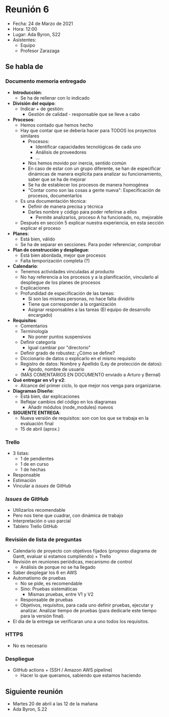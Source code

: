 # Reunión 6

- Fecha: 24 de Marzo de 2021
- Hora: 12:00
- Lugar: Ada Byron, S22
- Asistentes:
  - Equipo
  - Profesor Zarazaga

## Se habla de

### Documento memoria entregado

- **Introducción**:
  - Se ha de rellenar con lo indicado
- **División del equipo**:
  - Indicar + de gestión:
    - Gestión de calidad - responsable que se lleve a cabo
- **Procesos**:
  - Hemos contado que hemos hecho
  - Hay que contar que se debería hacer para TODOS los proyectos similares
    - Procesos:
      - Identificar capacidades tecnológicas de cada uno
      - Análisis de proveedores
      - ...
    - Nos hemos movido por inercia, sentido común
    - En caso de estar con un grupo diferente, se han de especificar dinámicas de manera explícita para analizar su funcionamiento, saber que se ha de mejorar
    - Se ha de establecer los procesos de manera homogénea
    - "Contar como son las cosas a gente nueva": Especificación de procesos, documentarlos
  - Es una documentación técnica:
    - Definir de manera precisa y técnica
    - Darles nombre y código para poder referirse a ellos
      - Permite analizarlos, proceso A ha funcionado, no, mejorable
  - Después en sección 5 explicar nuestra experiencia, en esta sección explicar el proceso
- **Planes**:
  - Está bien, válido
  - Se ha de separar en secciones. Para poder referenciar, comprobar
- **Plan de construcción y despliegue**:
  - Está bien abordada, mejor que procesos
  - Falta temporización completa (?)
- **Calendario**:
  - Tenemos actividades vinculadas al producto
  - No hay referencia a los procesos y a la planificación, vincularlo al despliegue de los planes de procesos
  - Explicaciones
  - Profundidad de especificación de las tareas:
    - Si son las mismas personas, no hace falta dividirlo
    - Tiene que corresponder a la organización
    - Asignar responsables a las tareas (El equipo de desarrollo encargado)
- **Requisitos**:
  - Comentarios
  - Terminología
    - No poner puntos suspensivos
  - Definir categoría
    - Igual cambiar por "directorio"
  - Definir grado de robustez: ¿Cómo se define?
  - Diccionario de datos o explicarlo en el mismo requisito
  - Registro de datos: Nombre y Apellido (Ley de protección de datos):
    - Apodo, nombre de usuario
  - (MÁS COMENTARIOS EN DOCUMENTO enviado a Arturo y Bernal)
- **Qué entregar en v1 y v2**:
  - Alcance del primer ciclo, lo que mejor nos venga para organizarse.
- **Diagramas Diseño**:
  - Está bien, dar explicaciones
  - Reflejar cambios del código en los diagramas
    - Añadir módulos (node_modules) nuevos
- **SIGUIENTE ENTREGA**:
  - Nueva versión de requisitos: son con los que se trabaja en la evaluación final
  - 15 de abril (aprox.)

### Trello

- 3 listas:
  - 1 de pendientes
  - 1 de en curso
  - 1 de hechas
- Responsable
- Estimación
- Vincular a _issues_ de GitHub

### _Issues_ de GitHub

- Utilizarlos recomendable
- Pero nos tiene que cuadrar, con dinámica de trabajo
- Interpretación o uso parcial
- Tablero Trello GitHub

### Revisión de lista de preguntas

- Calendario de proyecto con objetivos fijados (progreso diagrama de Gantt, evaluar si estamos cumpliendo) + Trello
- Revisión en reuniones periódicas, mecanismo de control
  - Análisis de porque no se ha llegado
- Saber desplegar los 6 en AWS
- Automatismo de pruebas
  - No se pide, es recomendable
  - Sino: Pruebas sistemáticas
    - Mismas pruebas, entre V1 y V2
  - Responsable de pruebas
  - Objetivos, requisitos, para cada uno definir pruebas, ejecutar y analizar. Analizar tiempo de pruebas (para dedicarle este tiempo para la versión final).
- El día de la entrega se verificaran uno a uno todos los requisitos.

### HTTPS

- No es necesario

### Despliegue

- GitHub actions + (SSH / Amazon AWS pipeline)
  - Hacer lo que queramos, sabiendo que estamos haciendo

## Siguiente reunión

- Martes 20 de abril a las 12 de la mañana
- Ada Byron, S.22
